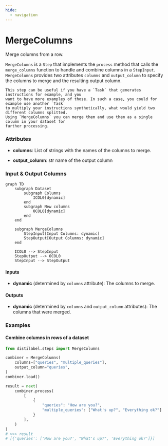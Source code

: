 ```yaml
---
hide:
  - navigation
---
```

# MergeColumns

Merge columns from a row.



`MergeColumns` is a `Step` that implements the `process` method that calls the `merge_columns`
    function to handle and combine columns in a `StepInput`. `MergeColumns` provides two attributes
    `columns` and `output_column` to specify the columns to merge and the resulting output column.

    This step can be useful if you have a `Task` that generates instructions for example, and you
    want to have more examples of those. In such a case, you could for example use another `Task`
    to multiply your instructions synthetically, what would yield two different columns splitted.
    Using `MergeColumns` you can merge them and use them as a single column in your dataset for
    further processing.





### Attributes

- **columns**: List of strings with the names of the columns to merge.

- **output_column**: str name of the output column





### Input & Output Columns

``` mermaid
graph TD
	subgraph Dataset
		subgraph Columns
			ICOL0[dynamic]
		end
		subgraph New columns
			OCOL0[dynamic]
		end
	end

	subgraph MergeColumns
		StepInput[Input Columns: dynamic]
		StepOutput[Output Columns: dynamic]
	end

	ICOL0 --> StepInput
	StepOutput --> OCOL0
	StepInput --> StepOutput

```


#### Inputs


- **dynamic** (determined by `columns` attribute): The columns to merge.




#### Outputs


- **dynamic** (determined by `columns` and `output_column` attributes): The columns  that were merged.





### Examples


#### Combine columns in rows of a dataset
```python
from distilabel.steps import MergeColumns

combiner = MergeColumns(
    columns=["queries", "multiple_queries"],
    output_column="queries",
)
combiner.load()

result = next(
    combiner.process(
        [
            {
                "queries": "How are you?",
                "multiple_queries": ["What's up?", "Everything ok?"]
            }
        ],
    )
)
# >>> result
# [{'queries': ['How are you?', "What's up?", 'Everything ok?']}]
```




